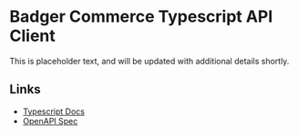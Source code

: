# Badger Commerce Typescript API Client

This is placeholder text, and will be updated with additional details shortly.

## Links

- [Typescript Docs](https://badger-commerce.github.io/api-client.ts/)
- [OpenAPI Spec](https://app.swaggerhub.com/apis-docs/Kedos-Consulting-Ltd/badger-commerce-api)
